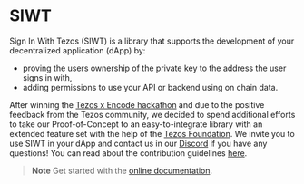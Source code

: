 # SIWT

Sign In With Tezos (SIWT) is a library that supports the development of your decentralized application (dApp) by:

- proving the users ownership of the private key to the address the user signs in with,
- adding permissions to use your API or backend using on chain data.

After winning the [Tezos x Encode hackathon](https://medium.com/encode-club/encode-x-tezos-hackathon-finale-prizewinners-and-summary-ba5c9cda677c) and due to the positive feedback from the Tezos community, we decided to spend additional efforts to take our Proof-of-Concept to an easy-to-integrate library with an extended feature set with the help of the [Tezos Foundation](https://tezos.foundation/). We invite you to use SIWT in your dApp and contact us in our [Discord](https://discord.com/invite/6J3bjhkpxm?utm_source=StakeNow+Discord&utm_medium=Twitter&utm_campaign=StakeNow.Fi+Launch) if you have any questions! You can read about the contribution guidelines [here](https://github.com/StakeNow/.github/blob/main/README.md).

> **Note** Get started with the [online documentation](https://docs.siwt.xyz/).
